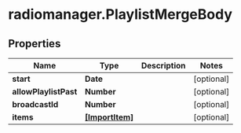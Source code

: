 # radiomanager.PlaylistMergeBody

## Properties

Name | Type | Description | Notes
------------ | ------------- | ------------- | -------------
**start** | **Date** |  | [optional] 
**allowPlaylistPast** | **Number** |  | [optional] 
**broadcastId** | **Number** |  | [optional] 
**items** | [**[ImportItem]**](ImportItem.md) |  | [optional] 


